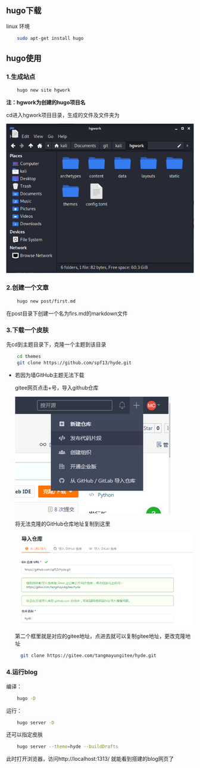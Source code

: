 ## hugo下载
linux 环境
```sh
    sudo apt-get install hugo
```
## hugo使用
### 1.生成站点
```sh
    hugo new site hgwork
```
**注：hgwork为创建的hugo项目名**

cd进入hgwork项目目录，生成的文件及文件夹为

![](img/hugo/1.PNG)

### 2.创建一个文章
```sh
    hugo new post/first.md
```
在post目录下创建一个名为firs.md的markdown文件

### 3.下载一个皮肤

先cd到主题目录下，克隆一个主题到该目录

```sh
    cd themes
    git clone https://github.com/spf13/hyde.git
```

- 若因为墙GitHub主题无法下载

  gitee网页点击+号，导入github仓库

  ![](img/hugo/2.PNG)

  将无法克隆的GitHub仓库地址复制到这里

  ![](img/hugo/3.PNG)

  第二个框里就是对应的gitee地址，点进去就可以复制gitee地址，更改克隆地址
  ```sh
    git clone https://gitee.com/tangmayungitee/hyde.git
  ```

### 4.运行blog

编译：

```sh
    hugo -D
```

运行：

```sh
    hugo server -D
```

还可以指定皮肤

```sh
    hugo server --theme=hyde --buildDrafts
```

此时打开浏览器，访问http://localhost:1313/ 就能看到搭建的blog网页了